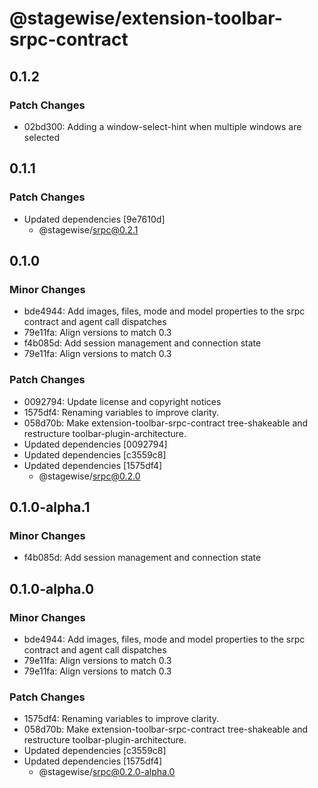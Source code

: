 # @stagewise/extension-toolbar-srpc-contract

## 0.1.2

### Patch Changes

- 02bd300: Adding a window-select-hint when multiple windows are selected

## 0.1.1

### Patch Changes

- Updated dependencies [9e7610d]
  - @stagewise/srpc@0.2.1

## 0.1.0

### Minor Changes

- bde4944: Add images, files, mode and model properties to the srpc contract and agent call dispatches
- 79e11fa: Align versions to match 0.3
- f4b085d: Add session management and connection state
- 79e11fa: Align versions to match 0.3

### Patch Changes

- 0092794: Update license and copyright notices
- 1575df4: Renaming variables to improve clarity.
- 058d70b: Make extension-toolbar-srpc-contract tree-shakeable and restructure toolbar-plugin-architecture.
- Updated dependencies [0092794]
- Updated dependencies [c3559c8]
- Updated dependencies [1575df4]
  - @stagewise/srpc@0.2.0

## 0.1.0-alpha.1

### Minor Changes

- f4b085d: Add session management and connection state

## 0.1.0-alpha.0

### Minor Changes

- bde4944: Add images, files, mode and model properties to the srpc contract and agent call dispatches
- 79e11fa: Align versions to match 0.3
- 79e11fa: Align versions to match 0.3

### Patch Changes

- 1575df4: Renaming variables to improve clarity.
- 058d70b: Make extension-toolbar-srpc-contract tree-shakeable and restructure toolbar-plugin-architecture.
- Updated dependencies [c3559c8]
- Updated dependencies [1575df4]
  - @stagewise/srpc@0.2.0-alpha.0
